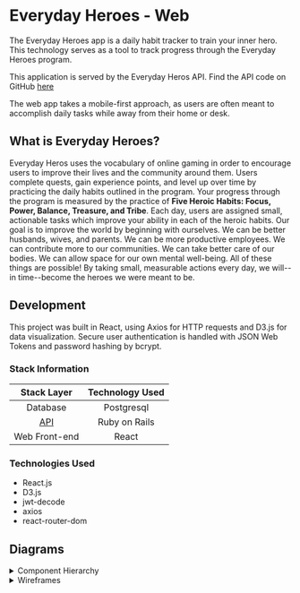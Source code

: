 # Everyday Heroes - Web

The Everyday Heroes app is a daily habit tracker to train your inner hero. This technology serves as a tool to track progress through the Everyday Heroes program.

This application is served by the Everyday Heros API. Find the API code on GitHub [here](https://github.com/broadwaycodez/everyday-heroes-api)

The web app takes a mobile-first approach, as users are often meant to accomplish daily tasks while away from their home or desk. 

## What is Everyday Heroes?

Everyday Heros uses the vocabulary of online gaming in order to encourage users to improve their lives and the community around them. Users complete quests, gain experience points, and level up over time by practicing the daily habits outlined in the program. Your progress through the program is measured by the practice of <b>Five Heroic Habits: Focus, Power, Balance, Treasure, and Tribe</b>. Each day, users are assigned small, actionable tasks which improve your ability in each of the heroic habits. Our goal is to improve the world by beginning with ourselves. We can be better husbands, wives, and parents. We can be more productive employees. We can contribute more to our communities. We can take better care of our bodies. We can allow space for our own mental well-being. All of these things are possible! By taking small, measurable actions every day, we will--in time--become the heroes we were meant to be. 

## Development

This project was built in React, using Axios for HTTP requests and D3.js for data visualization. Secure user authentication is handled with JSON Web Tokens and password hashing by bcrypt.

### Stack Information

| Stack Layer | Technology Used |
| :---: | :---: |
| Database | Postgresql |
| [API](https://github.com/broadwaycodez/everyday-heroes-api) | Ruby on Rails |
| Web Front-end | React |

### Technologies Used

- React.js
- D3.js
- jwt-decode
- axios
- react-router-dom

## Diagrams

<details>
	<summary>Component Hierarchy</summary>
	<img src="https://res.cloudinary.com/brian-ogilvie/image/upload/v1551196953/Everyday%20Heroes/component_hierarchy.jpg" alt="component hierarchy">
</details>

<details>
	<summary>Wireframes</summary>
	<p>Today View</p>
	<img src="https://res.cloudinary.com/brian-ogilvie/image/upload/v1551196953/Everyday%20Heroes/today_page.jpg" alt="Today View">
	<p>Star Meter</p>
	<img src="https://res.cloudinary.com/brian-ogilvie/image/upload/v1551196953/Everyday%20Heroes/star_meter.jpg" alt="star meter">
	<p>Task Description</p>
	<img src="https://res.cloudinary.com/brian-ogilvie/image/upload/v1551196953/Everyday%20Heroes/task_description.jpg" alt="task description">
	<p>Login Page</p>
	<img src="https://res.cloudinary.com/brian-ogilvie/image/upload/v1551196953/Everyday%20Heroes/login_page.jpg" alt="login page">
</details>